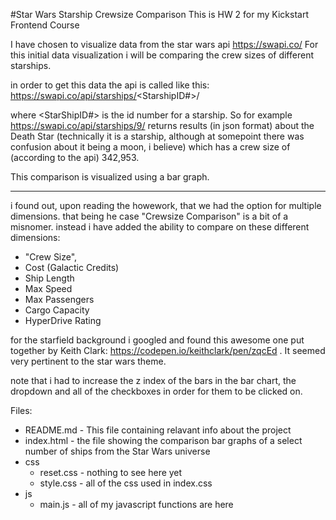 #Star Wars Starship Crewsize Comparison
This is HW 2 for my Kickstart Frontend Course

I have chosen to visualize data from the star wars api https://swapi.co/
For this initial data visualization i will be comparing the crew sizes of different starships.

in order to get this data the api is called like this:
	https://swapi.co/api/starships/<StarshipID#>/

where <StarShipID#> is the id number for a starship. So for example https://swapi.co/api/starships/9/ returns results (in json format) about the Death Star (technically it is a starship, although at somepoint there was confusion about it being a moon, i believe) which has a crew size of (according to the api) 342,953.

This comparison is visualized using a bar graph.

-----
i found out, upon reading the howework, that we had the option for multiple dimensions. that being he case "Crewsize Comparison" is a bit of a misnomer. instead i have added the ability to compare on these different dimensions:
* "Crew Size",
* Cost (Galactic Credits)
* Ship Length
* Max Speed
* Max Passengers
* Cargo Capacity
* HyperDrive Rating


for the starfield background i googled and found this awesome one put together by Keith Clark: https://codepen.io/keithclark/pen/zqcEd . It seemed very pertinent to the star wars theme.

note that i had to increase the z index of the bars in the bar chart, the dropdown and all of the checkboxes in order for them to be clicked on.


Files:
 * README.md - This file containing relavant info about the project
 * index.html - the file showing the comparison bar graphs of a select number of ships from the Star Wars universe
 * css
   * reset.css - nothing to see here yet
   * style.css - all of the css used in index.css
 * js
   * main.js - all of my javascript functions are here  
